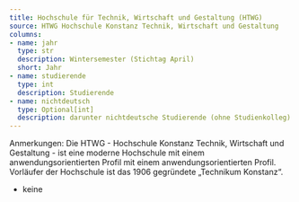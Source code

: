 ```yaml
---
title: Hochschule für Technik, Wirtschaft und Gestaltung (HTWG)
source: HTWG Hochschule Konstanz Technik, Wirtschaft und Gestaltung
columns:
- name: jahr
  type: str
  description: Wintersemester (Stichtag April)
  short: Jahr
- name: studierende
  type: int
  description: Studierende
- name: nichtdeutsch
  type: Optional[int]
  description: darunter nichtdeutsche Studierende (ohne Studienkolleg)
---
```

Anmerkungen: Die HTWG - Hochschule Konstanz Technik, Wirtschaft und Gestaltung - ist eine moderne Hochschule mit einem anwendungsorientierten Profil mit einem anwendungsorientierten Profil. Vorläufer der Hochschule ist das 1906 gegründete „Technikum Konstanz“. 

- keine

